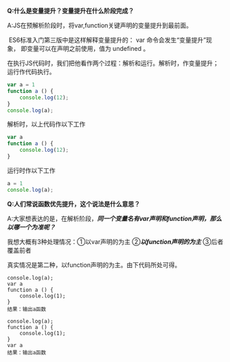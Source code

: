 **Q:什么是变量提升？变量提升在什么阶段完成？**

A:JS在预解析阶段时，将var,function关键声明的变量提升到最前面。

​	ES6标准入门第三版中是这样解释变量提升的： var 命令会发生“变量提升”现象， 即变量可以在声明之前使用，值为 undefined 。

​	在执行JS代码时，我们把他看作两个过程：解析和运行。解析时，作变量提升；运行作代码执行。

```javascript
var a = 1
function a () {
	console.log(12);
}
console.log(a);
```

解析时，以上代码作以下工作

```javascript
var a
function a () {
	console.log(12);
}
```

运行时作以下工作

```javascript
a = 1
console.log(a);
```

**Q:人们常说函数优先提升，这个说法是什么意思？**

A:大家想表达的是，在解析阶段，***同一个变量名有var声明和function声明，那么以哪一个为准呢？***

我想大概有3种处理情况：①以var声明的为主 ②***以function声明的为主*** ③后者覆盖前者

真实情况是第二种，以function声明的为主。由下代码所处可得。

```
console.log(a);
var a
function a () {
	console.log(1);
}
结果：输出a函数
```

```
console.log(a);
function a () {
	console.log(1);
}
var a
结果：输出a函数
```

